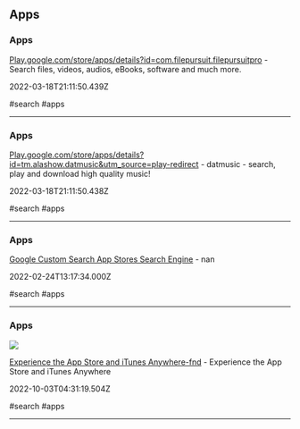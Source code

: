 ## Apps

### Apps

[Play.google.com/store/apps/details?id=com.filepursuit.filepursuitpro](https://www.play.google.com/store/apps/details?id=com.filepursuit.filepursuitpro) - Search files, videos, audios, eBooks, software and much more.

2022-03-18T21:11:50.439Z

#search #apps

---

### Apps

[Play.google.com/store/apps/details?id=tm.alashow.datmusic&utm_source=play-redirect](https://www.play.google.com/store/apps/details?id=tm.alashow.datmusic) - datmusic - search, play and download high quality music!

2022-03-18T21:11:50.438Z

#search #apps

---

### Apps

[Google Custom Search App Stores Search Engine](https://cse.google.com/cse/publicurl?cx=006205189065513216365%3Aaqogom-kfne) - nan

2022-02-24T13:17:34.000Z

#search #apps

---

### Apps

![](https://fnd.io/open-graph.png)

[Experience the App Store and iTunes Anywhere-fnd](https://fnd.io) - Experience the App Store and iTunes Anywhere

2022-10-03T04:31:19.504Z

#search #apps

---
